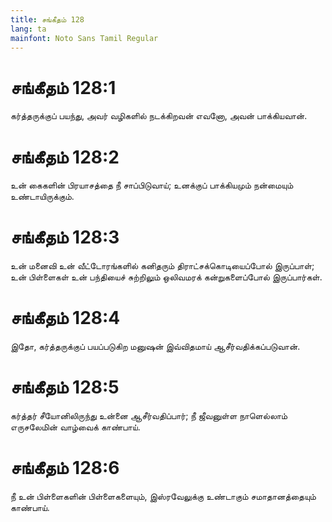 ```yaml
---
title: சங்கீதம் 128
lang: ta
mainfont: Noto Sans Tamil Regular
---
```


# சங்கீதம் 128:1

கர்த்தருக்குப் பயந்து, அவர் வழிகளில் நடக்கிறவன் எவனோ, அவன் பாக்கியவான்.

# சங்கீதம் 128:2

உன் கைகளின் பிரயாசத்தை நீ சாப்பிடுவாய்; உனக்குப் பாக்கியமும் நன்மையும் உண்டாயிருக்கும்.

# சங்கீதம் 128:3

உன் மனைவி உன் வீட்டோரங்களில் கனிதரும் திராட்சக்கொடியைப்போல் இருப்பாள்; உன் பிள்ளைகள் உன் பந்தியைச் சுற்றிலும் ஒலிவமரக் கன்றுகளைப்போல் இருப்பார்கள்.

# சங்கீதம் 128:4

இதோ, கர்த்தருக்குப் பயப்படுகிற மனுஷன் இவ்விதமாய் ஆசீர்வதிக்கப்படுவான்.

# சங்கீதம் 128:5

கர்த்தர் சீயோனிலிருந்து உன்னை ஆசீர்வதிப்பார்; நீ ஜீவனுள்ள நாளெல்லாம் எருசலேமின் வாழ்வைக் காண்பாய்.

# சங்கீதம் 128:6

நீ உன் பிள்ளைகளின் பிள்ளைகளையும், இஸ்ரவேலுக்கு உண்டாகும் சமாதானத்தையும் காண்பாய்.

